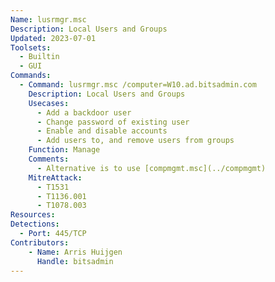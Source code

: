 ```yaml
---
Name: lusrmgr.msc
Description: Local Users and Groups
Updated: 2023-07-01
Toolsets:
  - Builtin
  - GUI
Commands:
  - Command: lusrmgr.msc /computer=W10.ad.bitsadmin.com
    Description: Local Users and Groups
    Usecases:
      - Add a backdoor user
      - Change password of existing user
      - Enable and disable accounts
      - Add users to, and remove users from groups
    Function: Manage
    Comments:
      - Alternative is to use [compmgmt.msc](../compmgmt)
    MitreAttack:
      - T1531
      - T1136.001
      - T1078.003
Resources:
Detections:
  - Port: 445/TCP
Contributors:
    - Name: Arris Huijgen
      Handle: bitsadmin
---
```

